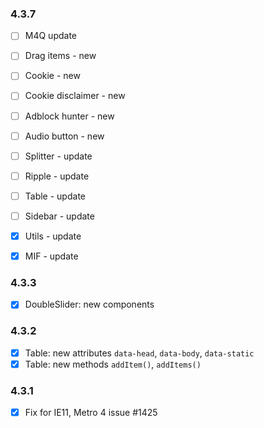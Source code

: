 ### 4.3.7
+ [ ] M4Q update
+ [ ] Drag items - new
+ [ ] Cookie - new
+ [ ] Cookie disclaimer - new
+ [ ] Adblock hunter - new
+ [ ] Audio button - new
+ [ ] Splitter - update
+ [ ] Ripple - update
+ [ ] Table - update
+ [ ] Sidebar - update
+ [x] Utils - update
+ [x] MIF - update


### 4.3.3
+ [x] DoubleSlider: new components

### 4.3.2
+ [x] Table: new attributes `data-head`, `data-body`, `data-static`
+ [x] Table: new methods `addItem()`, `addItems()`

### 4.3.1
+ [x] Fix for IE11, Metro 4 issue #1425 
